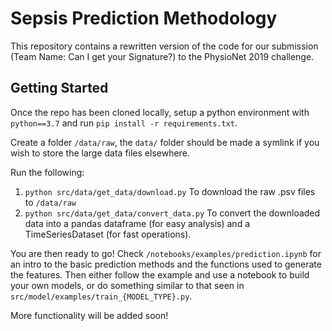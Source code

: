 Sepsis Prediction Methodology
==============================
This repository contains a rewritten version of the code for our submission (Team Name: Can I get your Signature?) to the PhysioNet 2019 challenge. 


Getting Started
---------------
Once the repo has been cloned locally, setup a python environment with ``python==3.7`` and run ``pip install -r requirements.txt``.

Create a folder `/data/raw`, the `data/` folder should be made a symlink if you wish to store the large data files elsewhere. 

Run the following:
1. ``python src/data/get_data/download.py`` To download the raw .psv files to `/data/raw`
2. ``python src/data/get_data/convert_data.py`` To convert the downloaded data into a pandas dataframe (for easy analysis) and a TimeSeriesDataset (for fast operations).
    
You are then ready to go! Check `/notebooks/examples/prediction.ipynb` for an intro to the basic prediction methods and the functions used to generate the features. Then either follow the example and use a notebook to build your own models, or do something similar to that seen in ``src/model/examples/train_{MODEL_TYPE}.py``. 

More functionality will be added soon!